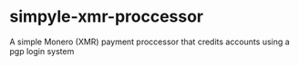 # simpyle-xmr-proccessor
A simple Monero (XMR) payment proccessor that credits accounts using a pgp login system
